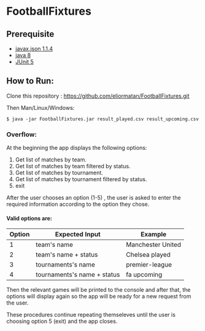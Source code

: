 # FootballFixtures

## Prerequisite

- [javax.json 1.1.4](https://jar-download.com/artifacts/org.glassfish/javax.json/1.1.4/source-code)
- [java 8](https://www.oracle.com/java/technologies/downloads/#java8)
- [JUnit 5](https://howtodoinjava.com/junit5/junit5-maven-dependency)

## How to Run:

Clone this repository : https://github.com/eliormatan/FootballFixtures.git

Then Man/Linux/Windows:

```
$ java -jar FootballFixtures.jar result_played.csv result_upcoming.csv
```

  
### Overflow:

At the beginning the app displays the following options:
1. Get list of matches by team.
2. Get list of matches by team filtered by status.
3. Get list of matches by tournament.
4. Get list of matches by tournament filtered by status.
5. exit 

After the user chooses an option (1-5) , the user is asked to enter the required information according to the option they chose. 
#### Valid options are: <br/>

Option | Expected Input | Example
------------ | ------------- | -------------
1 | team's name | Manchester United
2 | team's name + status | Chelsea played
3 | tournaments's name | premier-league
4 | tournaments's name + status | fa upcoming

Then the relevant games will be printed to the console and after that, the options will display again so the app will be ready for a new request from the user.

These procedures continue repeating themseleves until the user is choosing option 5 (exit) and the app closes.

